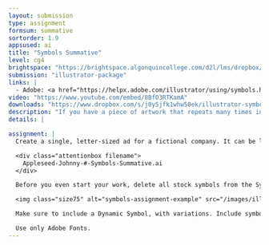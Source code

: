 ```yaml
---
layout: submission
type: assignment
formsum: summative
sortorder: 1.9
appsused: ai
title: "Symbols Summative"
level: cg4
brightspace: "https://brightspace.algonquincollege.com/d2l/lms/dropbox/user/folder_submit_files.d2l?db=192063&grpid=0&isprv=0&bp=0&ou=227625"
submission: "illustrator-package"
links: |
  - Adobe: <a href="https://helpx.adobe.com/illustrator/using/symbols.html#use_9_slice_scaling" title="Symbols" target="_blank">Symbols</a>
video: "https://www.youtube.com/embed/8BfO3RTKamA"
downloads: "https://www.dropbox.com/s/j0y5jfk1whw50ek/illustrator-symbols.zip?dl=1"
description: "If you have a piece of artwork that repeats many times in your work, it's best to make a Symbol of it. The symbol can be edited, then all the instances you've used will update at once. You can even make colour variations with Dynamic Symbols."
details: |

assignment: |
  Create a single, letter-sized ad for a fictional company. It can be landscape or portrait orientation. Make sure to name your file like this from the outset:

  <div class="attentionbox filename">
    Appleseed-Johnny-#-Symbols-Summative.ai
  </div>

  Before you even start your work, delete all stock symbols from the Symbols panel. Go to the panel menu, then choose Select all unused. Delete them all. We want only your new, original symbols in the panel.

  <img class="size75" alt="symbols-assignment-example" src="/images/illustrator-symbols/symbols-assignment-examples.jpg">

  Make sure to include a Dynamic Symbol, with variations. Include symbols which are sprayed with the Symbol Sprayer tool.

  Use only Adobe Fonts.
---
```

